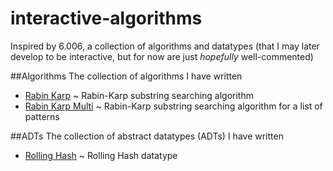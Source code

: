 # interactive-algorithms
Inspired by 6.006, a collection of algorithms and datatypes (that I may later develop to be interactive, but for now are just *hopefully* well-commented)

##Algorithms
The collection of algorithms I have written
* [Rabin Karp](algorithms/rabinkarp.py) ~ Rabin-Karp substring searching algorithm
* [Rabin Karp Multi](algorithms/rabinkarpmulti.py) ~ Rabin-Karp substring searching algorithm for a list of patterns

##ADTs
The collection of abstract datatypes (ADTs) I have written
* [Rolling Hash](adts/rollinghash.py) ~ Rolling Hash datatype
